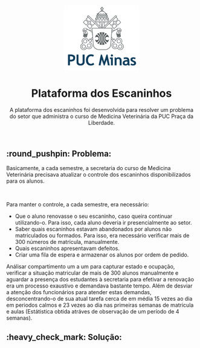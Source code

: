 <h3 align="center">
<img style="" width="200px" src="img/pucminaslogo.png">
</h3>

<h1 align="center">Plataforma dos Escaninhos</h1>

<p align="center">A plataforma dos escaninhos foi desenvolvida para resolver um problema do setor que administra o curso de Medicina Veterinária da PUC Praça da Liberdade.</p><br>

<h2>:round_pushpin: Problema:</h2>

<p>Basicamente, a cada semestre, a secretaria do curso de Medicina Veterinária precisava atualizar o controle dos escaninhos disponibilizados para os alunos.</p> 
<br>

Para manter o controle, a cada semestre, era necessário:<br> 

- Que o aluno renovasse o seu escaninho, caso queira continuar utilizando-o. Para isso, cada aluno deveria ir presencialmente ao setor.<br>
- Saber quais escaninhos estavam abandonados por alunos não matriculados ou formados. Para isso, era necessário verificar mais de 300 números de matrícula, manualmente. <br>
- Quais escaninhos apresentavam defeitos.<br>
- Criar uma fila de espera e armazenar os alunos por ordem de pedido. 

<p>Análisar compartimento um a um para capturar estado e ocupação, verificar a situação matricular de mais de 300 alunos manualmente e aguardar a presença dos estudantes à secretaria para efetivar a renovação era um processo exaustivo e demandava bastante tempo. Além de desviar a atenção dos funcionários para atender estas demandas, desconcentrando-o de sua atual tarefa cerca de em média 15 vezes ao dia em periodos calmos e 23 vezes ao dia nas primeiras semanas de matricula e aulas (Estátistica obtida atráves de observação de um período de 4 semanas).</p>

<h2>:heavy_check_mark: Solução:</h2>